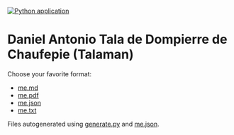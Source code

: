 [![Python application](https://github.com/talaman/me/actions/workflows/python-app.yml/badge.svg)](https://github.com/talaman/me/actions/workflows/python-app.yml)

# Daniel Antonio Tala de Dompierre de Chaufepie (Talaman)

Choose your favorite format:

- [me.md](me.md)
- [me.pdf](me.pdf)
- [me.json](me.json)
- [me.txt](me.txt)

Files autogenerated using [generate.py](generate.py) and [me.json](me.json).